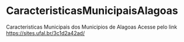 # CaracteristicasMunicipaisAlagoas
Caracteristicas Municipais dos Municipios de Alagoas
Acesse pelo link https://sites.ufal.br/3c1d2a42ad/
